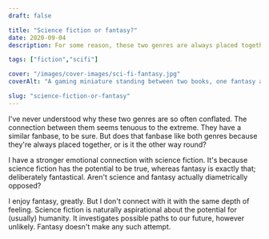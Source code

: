 ```yaml
---
draft: false

title: "Science fiction or fantasy?"
date: 2020-09-04
description: For some reason, these two genres are always placed together. There's not a great deal that actually connects them, though. One envisions possible futures, things that might be. The other deliberately looks beyonds the bounds of even potential reality.

tags: ["fiction","scifi"]

cover: "/images/cover-images/sci-fi-fantasy.jpg"
coverAlt: "A gaming miniature standing between two books, one fantasy and one sci-fi"

slug: "science-fiction-or-fantasy"
---
```


I've never understood why these two genres are so often conflated. The connection between them seems tenuous to the extreme. They have a similar fanbase, to be sure. But does that fanbase like both genres because they're always placed together, or is it the other way round?

I have a stronger emotional connection with science fiction. It's because science fiction has the potential to be true, whereas fantasy is exactly that; deliberately fantastical. Aren't science and fantasy actually diametrically opposed?

I enjoy fantasy, greatly. But I don't connect with it with the same depth of feeling. Science fiction is naturally aspirational about the potential for (usually) humanity. It investigates possible paths to our future, however unlikely. Fantasy doesn't make any such attempt.